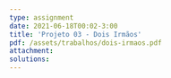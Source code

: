 ```yaml
---
type: assignment
date: 2021-06-18T00:02-3:00
title: 'Projeto 03 - Dois Irmãos'
pdf: /assets/trabalhos/dois-irmaos.pdf
attachment: 
solutions: 
---
```

